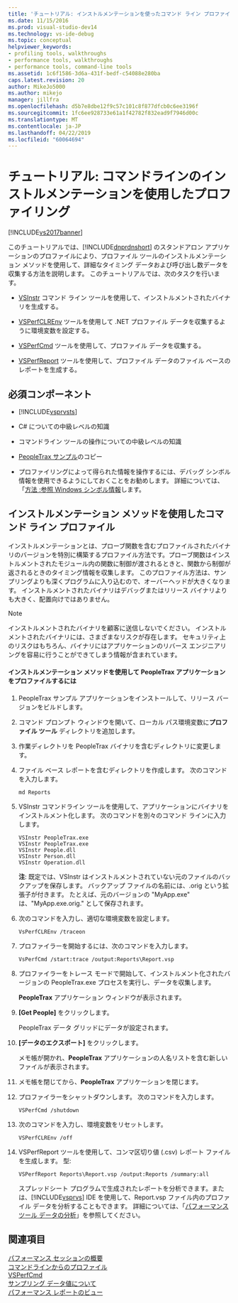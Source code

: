 ```yaml
---
title: 'チュートリアル: インストルメンテーションを使ったコマンド ライン プロファイリング |Microsoft Docs'
ms.date: 11/15/2016
ms.prod: visual-studio-dev14
ms.technology: vs-ide-debug
ms.topic: conceptual
helpviewer_keywords:
- profiling tools, walkthroughs
- performance tools, walkthroughs
- performance tools, command-line tools
ms.assetid: 1c6f1586-3d6a-431f-bedf-c54088e280ba
caps.latest.revision: 20
author: MikeJo5000
ms.author: mikejo
manager: jillfra
ms.openlocfilehash: d5b7e8dbe12f9c57c101c8f877dfcb0c6ee3196f
ms.sourcegitcommit: 1fc6ee928733e61a1f42782f832ead9f7946d00c
ms.translationtype: MT
ms.contentlocale: ja-JP
ms.lasthandoff: 04/22/2019
ms.locfileid: "60064694"
---
```

# <a name="walkthrough-command-line-profiling-using-instrumentation"></a>チュートリアル: コマンドラインのインストルメンテーションを使用したプロファイリング
[!INCLUDE[vs2017banner](../includes/vs2017banner.md)]

このチュートリアルでは、[!INCLUDE[dnprdnshort](../includes/dnprdnshort-md.md)] のスタンドアロン アプリケーションのプロファイルにより、プロファイル ツールのインストルメンテーション メソッドを使用して、詳細なタイミング データおよび呼び出し数データを収集する方法を説明します。 このチュートリアルでは、次のタスクを行います。  
  
- [VSInstr](../profiling/vsinstr.md) コマンド ライン ツールを使用して、インストルメントされたバイナリを生成する。  
  
- [VSPerfCLREnv](../profiling/vsperfclrenv.md) ツールを使用して .NET プロファイル データを収集するように環境変数を設定する。  
  
- [VSPerfCmd](../profiling/vsperfcmd.md) ツールを使用して、プロファイル データを収集する。  
  
- [VSPerfReport](../profiling/vsperfreport.md) ツールを使用して、プロファイル データのファイル ベースのレポートを生成する。  
  
## <a name="prerequisites"></a>必須コンポーネント  
  
- [!INCLUDE[vsprvsts](../includes/vsprvsts-md.md)]  
  
- C# についての中級レベルの知識  
  
- コマンドライン ツールの操作についての中級レベルの知識  
  
- [PeopleTrax サンプル](../profiling/peopletrax-sample-profiling-tools.md)のコピー  
  
- プロファイリングによって得られた情報を操作するには、デバッグ シンボル情報を使用できるようにしておくことをお勧めします。 詳細については、「[方法 :参照 Windows シンボル情報](../profiling/how-to-reference-windows-symbol-information.md)します。  
  
## <a name="command-line-profiling-using-the-instrumentation-method"></a>インストルメンテーション メソッドを使用したコマンド ライン プロファイル  
 インストルメンテーションとは、プローブ関数を含むプロファイルされたバイナリのバージョンを特別に構築するプロファイル方法です。プローブ関数はインストルメントされたモジュール内の関数に制御が渡されるときと、関数から制御が返されるときのタイミング情報を収集します。 このプロファイル方法は、サンプリングよりも深くプログラムに入り込むので、オーバーヘッドが大きくなります。 インストルメントされたバイナリはデバッグまたはリリース バイナリよりも大きく、配置向けではありません。  
  
> [!NOTE]
>  インストルメントされたバイナリを顧客に送信しないでください。 インストルメントされたバイナリには、さまざまなリスクが存在します。 セキュリティ上のリスクはもちろん、バイナリにはアプリケーションのリバース エンジニアリングを容易に行うことができてしまう情報が含まれています。  
  
#### <a name="to-profile-the-peopletrax-application-by-using-the-instrumentation-method"></a>インストルメンテーション メソッドを使用して PeopleTrax アプリケーションをプロファイルするには  
  
1. PeopleTrax サンプル アプリケーションをインストールして、リリース バージョンをビルドします。  
  
2. コマンド プロンプト ウィンドウを開いて、ローカル パス環境変数に**プロファイル ツール** ディレクトリを追加します。  
  
3. 作業ディレクトリを PeopleTrax バイナリを含むディレクトリに変更します。  
  
4. ファイル ベース レポートを含むディレクトリを作成します。 次のコマンドを入力します。  
  
    ```  
    md Reports  
    ```  
  
5. VSInstr コマンドライン ツールを使用して、アプリケーションにバイナリをインストルメント化します。 次のコマンドを別々のコマンド ラインに入力します。  
  
    ```  
    VSInstr PeopleTrax.exe  
    VSInstr PeopleTrax.exe  
    VSInstr People.dll  
    VSInstr Person.dll  
    VSInstr Operation.dll  
    ```  
  
     **注**: 既定では、VSInstr はインストルメントされていない元のファイルのバックアップを保存します。 バックアップ ファイルの名前には、.orig という拡張子が付きます。 たとえば、元のバージョンの "MyApp.exe" は、"MyApp.exe.orig." として保存されます。  
  
6. 次のコマンドを入力し、適切な環境変数を設定します。  
  
    ```  
    VsPerfCLREnv /traceon  
    ```  
  
7. プロファイラーを開始するには、次のコマンドを入力します。  
  
    ```  
    VsPerfCmd /start:trace /output:Reports\Report.vsp  
    ```  
  
8. プロファイラーをトレース モードで開始して、インストルメント化されたバージョンの PeopleTrax.exe プロセスを実行し、データを収集します。  
  
     **PeopleTrax** アプリケーション ウィンドウが表示されます。  
  
9. **[Get People]** をクリックします。  
  
     PeopleTrax データ グリッドにデータが設定されます。  
  
10. **[データのエクスポート]** をクリックします。  
  
     メモ帳が開かれ、**PeopleTrax** アプリケーションの人名リストを含む新しいファイルが表示されます。  
  
11. メモ帳を閉じてから、**PeopleTrax** アプリケーションを閉じます。  
  
12. プロファイラーをシャットダウンします。 次のコマンドを入力します。  
  
    ```  
    VSPerfCmd /shutdown  
    ```  
  
13. 次のコマンドを入力し、環境変数をリセットします。  
  
    ```  
    VSPerfCLREnv /off  
    ```  
  
14. VSPerfReport ツールを使用して、コンマ区切り値 (.csv) レポート ファイルを生成します。 型:  
  
    ```  
    VSPerfReport Reports\Report.vsp /output:Reports /summary:all  
    ```  
  
     スプレッドシート プログラムで生成されたレポートを分析できます。または、[!INCLUDE[vsprvs](../includes/vsprvs-md.md)] IDE を使用して、Report.vsp ファイル内のプロファイル データを分析することもできます。 詳細については、「[パフォーマンス ツール データの分析](../profiling/analyzing-performance-tools-data.md)」を参照してください。  
  
## <a name="see-also"></a>関連項目  
 [パフォーマンス セッションの概要](../profiling/performance-session-overview.md)   
 [コマンドラインからのプロファイル](../profiling/using-the-profiling-tools-from-the-command-line.md)   
 [VSPerfCmd](../profiling/vsperfcmd.md)   
 [サンプリング データ値について](../profiling/understanding-sampling-data-values.md)   
 [パフォーマンス レポートのビュー](../profiling/performance-report-views.md)
